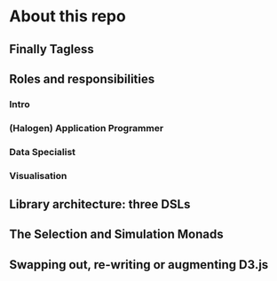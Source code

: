 # About this repo

## Finally Tagless

## Roles and responsibilities

### Intro

### (Halogen) Application Programmer

### Data Specialist

### Visualisation

## Library architecture: three DSLs

## The Selection and Simulation Monads

## Swapping out, re-writing or augmenting D3.js